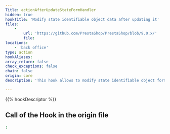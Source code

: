 ```yaml
---
Title: actionAfterUpdateStateFormHandler
hidden: true
hookTitle: 'Modify state identifiable object data after updating it'
files:
    -
        url: 'https://github.com/PrestaShop/PrestaShop/blob/9.0.x/'
        file: 
locations:
    - 'back office'
type: action
hookAliases: 
array_return: false
check_exceptions: false
chain: false
origin: core
description: 'This hook allows to modify state identifiable object forms data after it was updated'

---
```


{{% hookDescriptor %}}

## Call of the Hook in the origin file

```php
;
```
